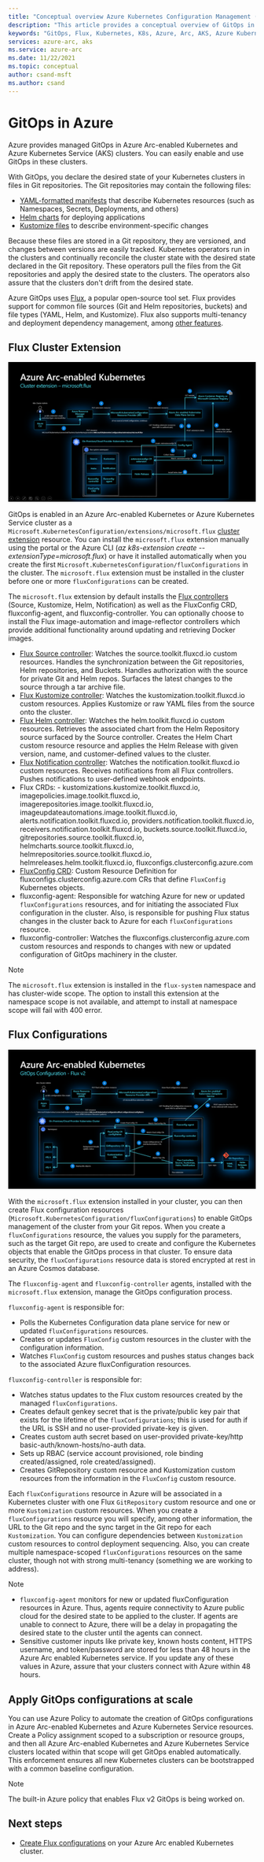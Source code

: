 ```yaml
---
title: "Conceptual overview Azure Kubernetes Configuration Management (GitOps)"
description: "This article provides a conceptual overview of GitOps in Azure for use in Azure Arc-enabled Kubernetes and Azure Kubernetes Service (AKS) clusters."
keywords: "GitOps, Flux, Kubernetes, K8s, Azure, Arc, AKS, Azure Kubernetes Service, containers, devops"
services: azure-arc, aks
ms.service: azure-arc
ms.date: 11/22/2021
ms.topic: conceptual
author: csand-msft
ms.author: csand
---
```


# GitOps in Azure

Azure provides managed GitOps in Azure Arc-enabled Kubernetes and Azure Kubernetes Service (AKS) clusters. You can easily enable and use GitOps in these clusters.

With GitOps, you declare the desired state of your Kubernetes clusters in files in Git repositories. The Git repositories may contain the following files:

* [YAML-formatted manifests](https://yaml.org/) that describe Kubernetes resources (such as Namespaces, Secrets, Deployments, and others)
* [Helm charts](https://helm.sh/docs/topics/charts/) for deploying applications
* [Kustomize files](https://kustomize.io/) to describe environment-specific changes

Because these files are stored in a Git repository, they are versioned, and changes between versions are easily tracked. Kubernetes operators run in the clusters and continually reconcile the cluster state with the desired state declared in the Git repository. These operators pull the files from the Git repositories and apply the desired state to the clusters. The operators also assure that the clusters don't drift from the desired state.

Azure GitOps uses [Flux](https://fluxcd.io/docs/), a popular open-source tool set. Flux provides support for common file sources (Git and Helm repositories, buckets) and file types (YAML, Helm, and Kustomize). Flux also supports multi-tenancy and deployment dependency management, among [other features](https://fluxcd.io/docs/).

## Flux Cluster Extension

![flux extension install diagram](./media/gitops/flux2-extension-install.png)

GitOps is enabled in an Azure Arc-enabled Kubernetes or Azure Kubernetes Service cluster as a `Microsoft.KubernetesConfiguration/extensions/microsoft.flux` [cluster extension](./conceptual-extensions) resource.  You can install the `microsoft.flux` extension manually using the portal or the Azure CLI (*az k8s-extension create --extensionType=microsoft.flux*) or have it installed automatically when you create the first `Microsoft.KubernetesConfiguration/fluxConfigurations` in the cluster. The `microsoft.flux` extension must be installed in the cluster before one or more `fluxConfigurations` can be created.

The `microsoft.flux` extension by default installs the [Flux controllers](https://fluxcd.io/docs/components/) (Source, Kustomize, Helm, Notification) as well as the FluxConfig CRD, fluxconfig-agent, and fluxconfig-controller. You can optionally choose to install the Flux image-automation and image-reflector controllers which provide additional functionality around updating and retrieving Docker images.

* [Flux Source controller](https://toolkit.fluxcd.io/components/source/controller/): Watches the source.toolkit.fluxcd.io custom resources. Handles the synchronization between the Git repositories, Helm repositories, and Buckets. Handles authorization with the source for private Git and Helm repos. Surfaces the latest changes to the source through a tar archive file.
* [Flux Kustomize controller](https://toolkit.fluxcd.io/components/kustomize/controller/): Watches the kustomization.toolkit.fluxcd.io custom resources. Applies Kustomize or raw YAML files from the source onto the cluster.
* [Flux Helm controller](https://toolkit.fluxcd.io/components/helm/controller/): Watches the helm.toolkit.fluxcd.io custom resources. Retrieves the associated chart from the Helm Repository source surfaced by the Source controller. Creates the Helm Chart custom resource resource and applies the Helm Release with given version, name, and customer-defined values to the cluster.
* [Flux Notification controller](https://toolkit.fluxcd.io/components/notification/controller/): Watches the notification.toolkit.fluxcd.io custom resources. Receives notifications from all Flux controllers. Pushes notifications to user-defined webhook endpoints.
* Flux CRDs: - kustomizations.kustomize.toolkit.fluxcd.io, imagepolicies.image.toolkit.fluxcd.io, imagerepositories.image.toolkit.fluxcd.io, imageupdateautomations.image.toolkit.fluxcd.io, alerts.notification.toolkit.fluxcd.io, providers.notification.toolkit.fluxcd.io, receivers.notification.toolkit.fluxcd.io, buckets.source.toolkit.fluxcd.io, gitrepositories.source.toolkit.fluxcd.io, helmcharts.source.toolkit.fluxcd.io, helmrepositories.source.toolkit.fluxcd.io, helmreleases.helm.toolkit.fluxcd.io, fluxconfigs.clusterconfig.azure.com
* [FluxConfig CRD](https://github.com/Azure/ClusterConfigurationAgent/blob/master/charts/azure-arc-flux/templates/clusterconfig.azure.com_fluxconfigs.yaml): Custom Resource Definition for fluxconfigs.clusterconfig.azure.com CRs that define `FluxConfig` Kubernetes objects.
* fluxconfig-agent: Responsible for watching Azure for new or updated `fluxConfigurations` resources, and for initiating the associated Flux configuration in the cluster. Also, is responsible for pushing Flux status changes in the cluster back to Azure for each `fluxConfigurations` resource.
* fluxconfig-controller: Watches the fluxconfigs.clusterconfig.azure.com custom resources and responds to changes with new or updated configuration of GitOps machinery in the cluster.

> [!NOTE]
> The `microsoft.flux` extension is installed in the `flux-system` namespace and has cluster-wide scope. The option to install this extension at the namespace scope is not available, and attempt to install at namespace scope will fail with 400 error.

## Flux Configurations

![flux configuration install diagram](./media/gitops/flux2-config-install.png)

With the `microsoft.flux` extension installed in your cluster, you can then create Flux configuration resources (`Microsoft.KubernetesConfiguration/fluxConfigurations`) to enable GitOps management of the cluster from your Git repos. When you create a `fluxConfigurations` resource, the values you supply for the parameters, such as the target Git repo, are used to create and configure the Kubernetes objects that enable the GitOps process in that cluster. To ensure data security, the `fluxConfigurations` resource data is stored encrypted at rest in an Azure Cosmos database.

The `fluxconfig-agent` and `fluxconfig-controller` agents, installed with the `microsoft.flux` extension, manage the GitOps configuration process.  

`fluxconfig-agent` is responsible for:

* Polls the Kubernetes Configuration data plane service for new or updated `fluxConfigurations` resources.
* Creates or updates `FluxConfig` custom resources in the cluster with the configuration information.
* Watches `FluxConfig` custom resources and pushes status changes back to the associated Azure fluxConfiguration resources.

`fluxconfig-controller` is responsible for:

* Watches status updates to the Flux custom resources created by the managed `fluxConfigurations`.
* Creates default genkey secret that is the private/public key pair that exists for the lifetime of the `fluxConfigurations`; this is used for auth if the URL is SSH and no user-provided private-key is given.
* Creates custom auth secret based on user-provided private-key/http basic-auth/known-hosts/no-auth data.
* Sets up RBAC (service account provisioned, role binding created/assigned, role created/assigned).
* Creates GitRepository custom resource and Kustomization custom resources from the information in the `FluxConfig` custom resource.

Each `fluxConfigurations` resource in Azure will be associated in a Kubernetes cluster with one Flux `GitRepository` custom resource and one or more `Kustomization` custom resources. When you create a `fluxConfigurations` resource you will specify, among other information, the URL to the Git repo and the sync target in the Git repo for each `Kustomization`. You can configure dependencies between `Kustomization` custom resources to control deployment sequencing. Also, you can create multiple namespace-scoped `fluxConfigurations` resources on the same cluster, though not with strong multi-tenancy (something we are working to address).

> [!NOTE]
> * `fluxconfig-agent` monitors for new or updated fluxConfiguration resources in Azure. Thus, agents require connectivity to Azure public cloud for the desired state to be applied to the cluster. If agents are unable to connect to Azure, there will be a delay in propagating the desired state to the cluster until the agents can connect.
> * Sensitive customer inputs like private key, known hosts content, HTTPS username, and token/password are stored for less than 48 hours in the Azure Arc enabled Kubernetes service. If you update any of these values in Azure, assure that your clusters connect with Azure within 48 hours.

## Apply GitOps configurations at scale

You can use Azure Policy to automate the creation of GitOps configurations in Azure Arc-enabled Kubernetes and Azure Kubernetes Service resources. Create a Policy assignment scoped to a subscription or resource groups, and then all Azure Arc-enabled Kubernetes and Azure Kubernetes Service clusters located within that scope will get GitOps enabled automatically. This enforcement ensures all new Kubernetes clusters can be bootstrapped with a common baseline configuration.

> [!NOTE]
> The built-in Azure policy that enables Flux v2 GitOps is being worked on.

## Next steps

* [Create Flux configurations](./tutorial-use-gitops-flux2.md) on your Azure Arc enabled Kubernetes cluster.
